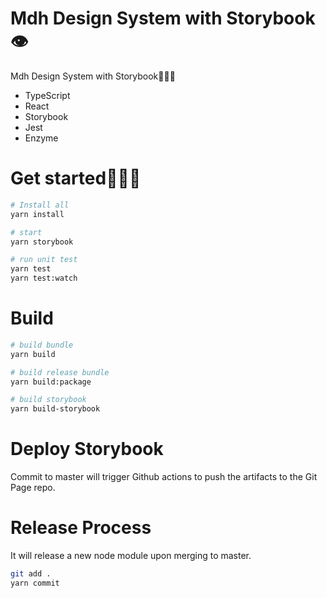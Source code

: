 # Mdh Design System with Storybook👁

Mdh Design System with Storybook🤟💀🤟

- TypeScript
- React
- Storybook
- Jest
- Enzyme

# Get started🏄🏽‍♀️

```bash
# Install all
yarn install

# start
yarn storybook

# run unit test
yarn test
yarn test:watch
```

# Build

```bash
# build bundle
yarn build

# build release bundle
yarn build:package

# build storybook
yarn build-storybook
```

# Deploy Storybook

Commit to master will trigger Github actions to push the artifacts to the Git Page repo.

# Release Process

It will release a new node module upon merging to master.

```bash
git add .
yarn commit

```
